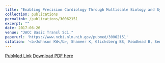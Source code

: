 ```yaml
---
title: "Enabling Precision Cardiology Through Multiscale Biology and Systems Medicine"
collection: publications
permalink: /publications/30062151
excerpt: "" 
date: 2017-06-26
venue: "JACC Basic Transl Sci."
paperurl: 'https://www.ncbi.nlm.nih.gov/pubmed/30062151'
citation: '<b>Johnson KW</b>, Shameer K, Glicksberg BS, Readhead B, Sengupta PP, Björkegren JLM, Kovacic JC, Dudley JT. JACC Basic Transl Sci. 2017 Jun 26;2(3):311-327. doi: 10.1016/j.jacbts.2016.11.010. eCollection 2017 Jun. Review. PubMed ID: 30062151'
---
```


[PubMed Link](https://www.ncbi.nlm.nih.gov/pubmed/30062151)
[Download PDF here](https://kippjohnson.com/files/30062151.pdf)
